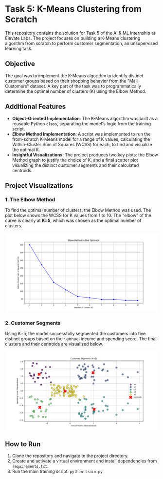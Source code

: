 # Task 5: K-Means Clustering from Scratch

This repository contains the solution for Task 5 of the AI & ML Internship at Elevate Labs. The project focuses on building a K-Means clustering algorithm from scratch to perform customer segmentation, an unsupervised learning task.

## Objective
The goal was to implement the K-Means algorithm to identify distinct customer groups based on their shopping behavior from the "Mall Customers" dataset. A key part of the task was to programmatically determine the optimal number of clusters (K) using the Elbow Method.

## Additional Features
* **Object-Oriented Implementation**: The K-Means algorithm was built as a reusable Python `class`, separating the model's logic from the training script.
* **Elbow Method Implementation**: A script was implemented to run the from-scratch K-Means model for a range of K values, calculating the Within-Cluster Sum of Squares (WCSS) for each, to find and visualize the optimal K.
* **Insightful Visualizations**: The project produces two key plots: the Elbow Method graph to justify the choice of K, and a final scatter plot visualizing the distinct customer segments and their calculated centroids.

## Project Visualizations

### 1. The Elbow Method
To find the optimal number of clusters, the Elbow Method was used. The plot below shows the WCSS for K values from 1 to 10. The "elbow" of the curve is clearly at **K=5**, which was chosen as the optimal number of clusters.

![Elbow Method Plot](./.github/assets/elbow-method-plot.png)

### 2. Customer Segments
Using K=5, the model successfully segmented the customers into five distinct groups based on their annual income and spending score. The final clusters and their centroids are visualized below.

![Customer Clusters Plot](./.github/assets/customer-clusters.png)

## How to Run
1.  Clone the repository and navigate to the project directory.
2.  Create and activate a virtual environment and install dependencies from `requirements.txt`.
3.  Run the main training script: `python train.py`